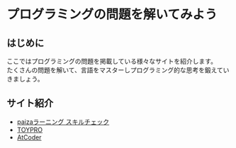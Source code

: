 # プログラミングの問題を解いてみよう

## はじめに
ここではプログラミングの問題を掲載している様々なサイトを紹介します。<br>
たくさんの問題を解いて、言語をマスターしプログラミング的な思考を鍛えていきましょう。<br>

## サイト紹介
* [paizaラーニング スキルチェック](https://paiza.jp/challenges)
* [TOYPRO](https://app.toy-pro.net/user)
* [AtCoder](https://atcoder.jp/)
